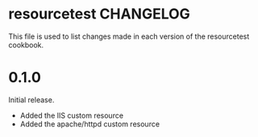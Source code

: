 # resourcetest CHANGELOG

This file is used to list changes made in each version of the resourcetest cookbook.

# 0.1.0

Initial release.

- Added the IIS custom resource
- Added the apache/httpd custom resource
